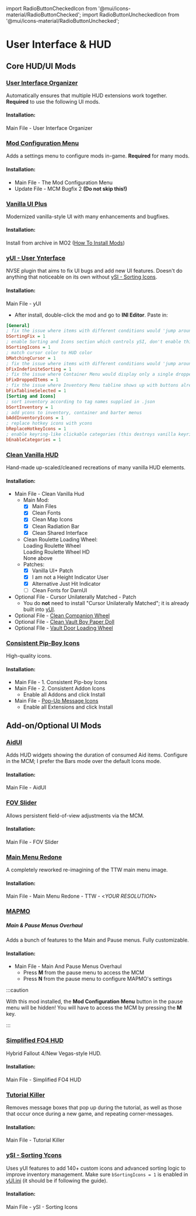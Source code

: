 ﻿import RadioButtonCheckedIcon from '@mui/icons-material/RadioButtonChecked';
import RadioButtonUncheckedIcon from '@mui/icons-material/RadioButtonUnchecked';

# User Interface & HUD

## Core HUD/UI Mods

### [User Interface Organizer](https://www.nexusmods.com/newvegas/mods/57174)

Automatically ensures that multiple HUD extensions work together.
**Required** to use the following UI mods.

#### Installation:

Main File - User Interface Organizer

### [Mod Configuration Menu](https://www.nexusmods.com/newvegas/mods/42507)

Adds a settings menu to configure mods in-game. **Required** for many mods.

#### Installation:

- Main File - The Mod Configuration Menu
- Update File - MCM Bugfix 2 **(Do not skip this!)**

### [Vanilla UI Plus](./../static/dl/Vanilla%20UI%20Plus%209.47%20-%20TTW.7z)

Modernized vanilla-style UI with many enhancements and bugfixes.

#### Installation:

Install from archive in MO2 ([How To Install Mods](mo2#how-to-install-mods))

### [yUI - User Ynterface](https://www.nexusmods.com/newvegas/mods/74357)

NVSE plugin that aims to fix UI bugs and add new UI features. Doesn't do anything
that noticeable on its own without [ySI - Sorting Icons](#ysi---sorting-ycons).

#### Installation:

Main File - yUI

- After install, double-click the mod and go to **INI Editor**. Paste in:

```ini title="yUI.ini" showLineNumbers
[General]
; fix the issue where items with different conditions would 'jump around' on update
bSortingFix = 1
; enable Sorting and Icons section which controls ySI, don't enable this if you don't have ySI
bSortingIcons = 1
; match cursor color to HUD color
bMatchingCursor = 1
; fix the issue where items with different conditions would 'jump around' on update
bFixIndefiniteSorting = 1
; fix the issue where Container Menu would display only a single dropped item at a time
bFixDroppedItems = 1
; fix the issue where Inventory Menu tabline shows up with buttons already selected
bFixTablineSelected = 1
[Sorting and Icons]
; sort inventory according to tag names supplied in .json
bSortInventory = 1
; add ycons to inventory, container and barter menus
bAddInventoryIcons = 1
; replace hotkey icons with ycons
bReplaceHotkeyIcons = 1
; enable keyring-like clickable categories (this destroys vanilla keyring)
bEnableCategories = 1
```

### [Clean Vanilla HUD](https://www.nexusmods.com/newvegas/mods/70001)

Hand-made up-scaled/cleaned recreations of many vanilla HUD elements.

#### Installation:

- Main File - Clean Vanilla Hud
  - Main Mod:
    - [x] Main Files
    - [x] Clean Fonts
    - [x] Clean Map Icons
    - [x] Clean Radiation Bar
    - [x] Clean Shared Interface
  - Clean Roulette Loading Wheel:<br/>
    <RadioButtonUncheckedIcon fontSize="small" /> Loading Roulette Wheel<br/>
    <RadioButtonUncheckedIcon fontSize="small" /> Loading Roulette Wheel HD<br/>
    <RadioButtonCheckedIcon fontSize="small" /> None above<br/>
  - Patches:
    - [x] Vanilla UI+ Patch
    - [x] I am not a Height Indicator User
    - [x] Alternative Just Hit Indicator
    - [ ] Clean Fonts for DarnUI
- Optional File - Cursor Unilaterally Matched - Patch
  - You do **not** need to install "Cursor Unilaterally Matched";
    it is already built into [yUI](#yui---user-ynterface).
- Optional File - [Clean Companion Wheel](https://www.nexusmods.com/newvegas/mods/70486)
- Optional File - [Clean Vault Boy Paper Doll](https://www.nexusmods.com/newvegas/mods/76966)
- Optional FIle - [Vault Door Loading Wheel](https://www.nexusmods.com/newvegas/mods/62998)

### [Consistent Pip-Boy Icons](https://www.nexusmods.com/newvegas/mods/65046)

High-quality icons.

#### Installation:

- Main File - 1. Consistent Pip-boy Icons
- Main File - 2. Consistent Addon Icons
  - Enable all Addons and click Install
- Main File - [Pop-Up Message Icons](https://www.nexusmods.com/newvegas/mods/76516)
  - Enable all Extensions and click Install

## Add-on/Optional UI Mods

### [AidUI](https://www.nexusmods.com/newvegas/mods/77782)

Adds HUD widgets showing the duration of consumed Aid items. Configure in the MCM;
I prefer the Bars mode over the default Icons mode.

#### Installation:

Main File - AidUI

### [FOV Slider](https://www.nexusmods.com/newvegas/mods/55085)

Allows persistent field-of-view adjustments via the MCM.

#### Installation:

Main File - FOV Slider

### [Main Menu Redone](https://www.nexusmods.com/newvegas/mods/76352)

A completely reworked re-imagining of the TTW main menu image.

#### Installation:

Main File - Main Menu Redone - TTW - <_YOUR RESOLUTION_>

### [MAPMO](https://www.nexusmods.com/newvegas/mods/74365)

##### Main & Pause Menus Overhaul

Adds a bunch of features to the Main and Pause menus. Fully customizable.

#### Installation:

- Main File - Main And Pause Menus Overhaul
  - Press **M** from the pause menu to access the MCM
  - Press **N** from the pause menu to configure MAPMO's settings

:::caution

With this mod installed, the **Mod Configuration Menu** button in the pause menu will be hidden!
You will have to access the MCM by pressing the **M** key.

:::

### [Simplified FO4 HUD](https://www.nexusmods.com/newvegas/mods/75634)

Hybrid Fallout 4/New Vegas-style HUD.

#### Installation:

Main File - Simplified FO4 HUD

### [Tutorial Killer](https://www.nexusmods.com/newvegas/mods/47746)

Removes message boxes that pop up during the tutorial, as well as those that occur once
during a new game, and repeating corner-messages.

#### Installation:

Main File - Tutorial Killer

### [ySI - Sorting Ycons](https://www.nexusmods.com/newvegas/mods/74358)

Uses yUI features to add 140+ custom icons and advanced sorting logic to improve inventory
management. Make sure `bSortingIcons = 1` is enabled in [yUI.ini](#yui---user-ynterface)
(it should be if following the guide).

#### Installation:

Main File - ySI - Sorting Icons